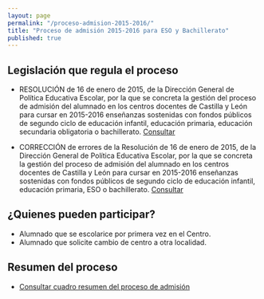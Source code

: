 ```yaml
---
layout: page
permalink: "/proceso-admision-2015-2016/"
title: "Proceso de admisión 2015-2016 para ESO y Bachillerato"
published: true
---
```


<style>
img[alt="ZeroMeeting"], img[alt="Drops"], img[alt="Banderas"], img[alt="Logo Comenius"]  {
    margin: 0 auto;
    display: block;	
}

</style>

<section class="white-wrapper padding-top" id="contenido">
<div class="container" style="max-width: 650px; margin: 20px auto 0px auto" markdown="1">


## Legislación que regula el proceso

* RESOLUCIÓN de 16 de enero de 2015, de la Dirección General de Política Educativa Escolar, por la que se concreta la gestión del proceso de admisión del alumnado en los centros docentes de Castilla y León para cursar en 2015-2016 enseñanzas sostenidas con fondos públicos de segundo ciclo de educación infantil, educación primaria, educación secundaria obligatoria o bachillerato. [Consultar](https://drive.google.com/open?id=0B4jaZeMGL7HsMGlQMmFUZXFKYmM&authuser=0)

* CORRECCIÓN de errores de la Resolución de 16 de enero de 2015, de la Dirección General de Política Educativa Escolar, por la que se concreta la gestión del proceso de admisión del alumnado en los centros docentes de Castilla y León para cursar en 2015-2016 enseñanzas sostenidas con fondos públicos de segundo ciclo de educación infantil, educación primaria, ESO o bachillerato. [Consultar](https://drive.google.com/open?id=0B4jaZeMGL7HsMGlQMmFUZXFKYmM&authuser=0)


## ¿Quienes pueden participar?

* Alumnado que se escolarice por primera vez en el Centro.
* Alumnado que solicite cambio de centro a otra localidad.


## Resumen del proceso

* [Consultar cuadro resumen del proceso de admisión](https://drive.google.com/open?id=0B4jaZeMGL7HsS3JPNnJfeVVpMXM&authuser=0)









</div>
</section>